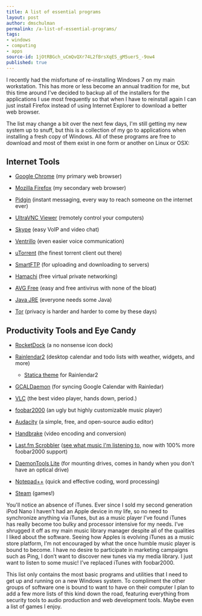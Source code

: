 ```yaml
---
title: A list of essential programs
layout: post
author: dmschulman
permalink: /a-list-of-essential-programs/
tags:
- windows
- computing
- apps
source-id: 1jOtRBGch_uCmQvQXr74L2fBrsXqES_gM5uerS_-9ow4
published: true
---
```

I recently had the misfortune of re-installing Windows 7 on my main workstation. This has more or less become an annual tradition for me, but this time around I've decided to backup all of the installers for the applications I use most frequently so that when I have to reinstall again I can just install Firefox instead of using Internet Explorer to download a better web browser.

The list may change a bit over the next few days, I'm still getting my new system up to snuff, but this is a collection of my go to applications when installing a fresh copy of Windows. All of these programs are free to download and most of them exist in one form or another on Linux or OSX:

## Internet Tools

* [Google Chrome](https://www.google.com/chrome/) (my primary web browser)

* [Mozilla Firefox](https://www.mozilla.org/en-US/firefox/new/) (my secondary web browser)

* [Pidgin](https://www.pidgin.im/) (instant messaging, every way to reach someone on the internet ever)

* [UltraVNC Viewer](https://www.uvnc.com/) (remotely control your computers)

* [Skype](https://www.skype.com/en/) (easy VoIP and video chat)

* [Ventrillo](http://www.ventrilo.com/) (even easier voice communication)

* [uTorrent](https://www.utorrent.com/) (the finest torrent client out there)

* [SmartFTP](https://www.smartftp.com/) (for uploading and downloading to servers)

* [Hamachi](https://www.vpn.net/) (free virtual private networking)

* [AVG Free](https://www.avg.com/en-us/free-antivirus-download) (easy and free antivirus with none of the bloat)

* [Java JRE](http://www.oracle.com/technetwork/java/javase/overview/index.html) (everyone needs some Java)

* [Tor](https://www.torproject.org/) (privacy is harder and harder to come by these days)

## Productivity Tools and Eye Candy

* [RocketDock](https://punklabs.com/) (a no nonsense icon dock)

* [Rainlendar2](https://www.rainlendar.net/cms/index.php) (desktop calendar and todo lists with weather, widgets, and more)

    * [Statica theme](http://customize.org/rainlendar/skins/63524) for Rainlendar2

* [GCALDaemon](http://test.rovingrob.com/ldap/GCALDaemon/docs/usage10.html) (for syncing Google Calendar with Rainledar)

* [VLC](https://www.videolan.org/vlc/index.html) (the best video player, hands down, period.)

* [foobar2000](https://www.foobar2000.org/) (an ugly but highly customizable music player)

* [Audacity](https://www.audacityteam.org/) (a simple, free, and open-source audio editor)

* [Handbrake](https://handbrake.fr/) (video encoding and conversion)

* [Last.fm Scrobbler](https://www.last.fm/about/trackmymusic) ([see what music I'm listening to](https://www.last.fm/user/dmschulman), now with 100% more foobar2000 support)

* [DaemonTools Lite](https://www.daemon-tools.cc/products/dtlite) (for mounting drives, comes in handy when you don't have an optical drive)

* [Notepad++](https://notepad-plus-plus.org/) (quick and effective coding, word processing)

* [Steam](https://store.steampowered.com/) (games!)

You'll notice an absence of iTunes. Ever since I sold my second generation iPod Nano I haven’t had an Apple device in my life, so no need to synchronize anything via iTunes, but as a music player I’ve found iTunes has really become too bulky and processor intensive for my needs. I’ve shrugged it off as my main music library manager despite all of the qualities I liked about the software. Seeing how Apples is evolving iTunes as a music store platform, I’m not encouraged by what the once humble music player is bound to become. I have no desire to participate in marketing campaigns such as Ping, I don’t want to discover new tunes via my media library. I just want to listen to some music! I’ve replaced iTunes with foobar2000.

This list only contains the most basic programs and utilities that I need to get up and running on a new Windows system. To compliment the other groups of software one is bound to want to have on their computer I plan to add a few more lists of this kind down the road, featuring everything from security tools to audio production and web development tools. Maybe even a list of games I enjoy.


